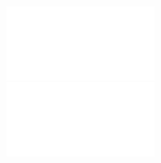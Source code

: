 ![](Notatki/Semestr%204/Algorytmy%20i%20złożoność%20obliczeniowa/Ćwiczenia/Ćwiczenie%208/azo_cw_dijkstra_bf.pdf)
![](Notatki/Semestr%204/Algorytmy%20i%20złożoność%20obliczeniowa/Ćwiczenia/Ćwiczenie%208/cwmat_07_shortpath.pdf)
